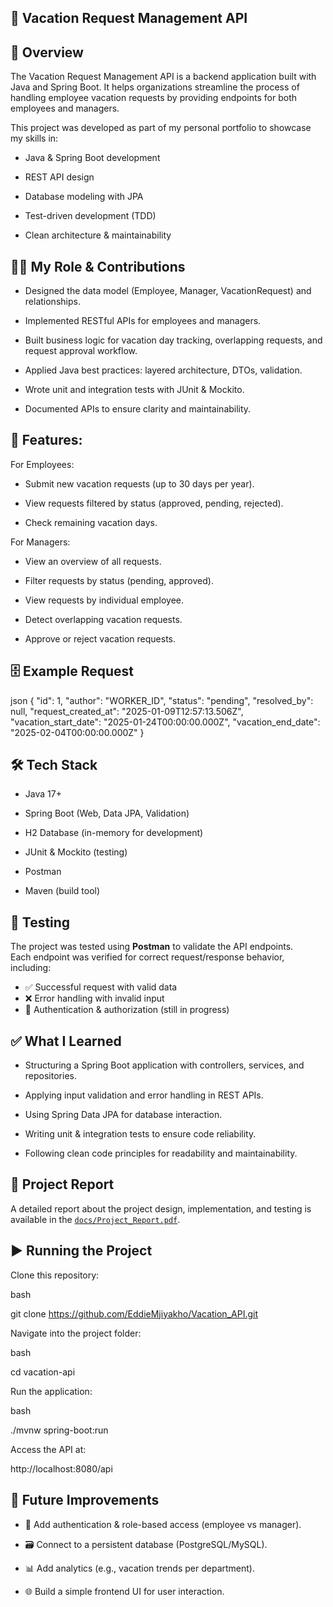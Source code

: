 ## 🌴 Vacation Request Management API


**📖 Overview**
---

The Vacation Request Management API is a backend application built with Java and Spring Boot. It helps organizations streamline the process of handling employee vacation requests by providing endpoints for both employees and managers.

This project was developed as part of my personal portfolio to showcase my skills in:

- Java & Spring Boot development

- REST API design

- Database modeling with JPA

- Test-driven development (TDD)

- Clean architecture & maintainability




**👨‍💻 My Role & Contributions**
---

- Designed the data model (Employee, Manager, VacationRequest) and relationships.

- Implemented RESTful APIs for employees and managers.

- Built business logic for vacation day tracking, overlapping requests, and request approval workflow.

- Applied Java best practices: layered architecture, DTOs, validation.

- Wrote unit and integration tests with JUnit & Mockito.

- Documented APIs to ensure clarity and maintainability.




**🚀 Features:**
---

For Employees:

- Submit new vacation requests (up to 30 days per year).

- View requests filtered by status (approved, pending, rejected).

- Check remaining vacation days.

For Managers:

- View an overview of all requests.

- Filter requests by status (pending, approved).

- View requests by individual employee.

- Detect overlapping vacation requests.

- Approve or reject vacation requests.




**🗄️ Example Request**
---

json
{
  "id": 1,
  "author": "WORKER_ID",
  "status": "pending",
  "resolved_by": null,
  "request_created_at": "2025-01-09T12:57:13.506Z",
  "vacation_start_date": "2025-01-24T00:00:00.000Z",
  "vacation_end_date": "2025-02-04T00:00:00.000Z"
}




**🛠️ Tech Stack**
---

- Java 17+

- Spring Boot (Web, Data JPA, Validation)

- H2 Database (in-memory for development)

- JUnit & Mockito (testing)

- Postman

- Maven (build tool)


## 🧪 Testing

The project was tested using **Postman** to validate the API endpoints.  
Each endpoint was verified for correct request/response behavior, including:

- ✅ Successful request with valid data  
- ❌ Error handling with invalid input  
- 🔑 Authentication & authorization (still in progress)




**✅ What I Learned**
---

- Structuring a Spring Boot application with controllers, services, and repositories.

- Applying input validation and error handling in REST APIs.

- Using Spring Data JPA for database interaction.

- Writing unit & integration tests to ensure code reliability.

- Following clean code principles for readability and maintainability.


## 📑 Project Report
A detailed report about the project design, implementation, and testing is available in the [`docs/Project_Report.pdf`](https://drive.google.com/file/d/1IeNMvJMdoVypuOlzmKJFKgTjPCXlLPQu/view?usp=sharing).



**▶️ Running the Project**
---

Clone this repository:

bash

git clone https://github.com/EddieMjiyakho/Vacation_API.git

Navigate into the project folder:

bash

cd vacation-api

Run the application:

bash

./mvnw spring-boot:run

Access the API at:

http://localhost:8080/api




**📌 Future Improvements**
---

- 🔐 Add authentication & role-based access (employee vs manager).

- 🗃️ Connect to a persistent database (PostgreSQL/MySQL).

- 📊 Add analytics (e.g., vacation trends per department).

- 🌐 Build a simple frontend UI for user interaction.
